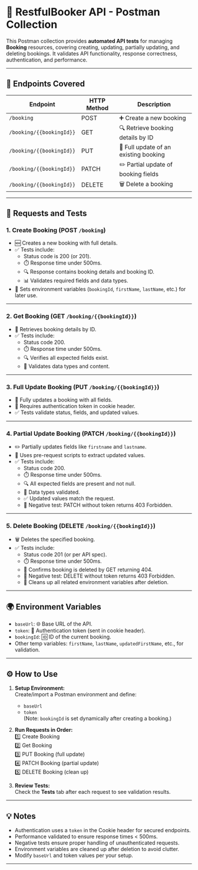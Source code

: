 # 🏨 RestfulBooker API - Postman Collection

This Postman collection provides **automated API tests** for managing **Booking** resources, covering creating, updating, partially updating, and deleting bookings. It validates API functionality, response correctness, authentication, and performance.

---

## 🚀 Endpoints Covered

| Endpoint                    | HTTP Method | Description                          |
|-----------------------------|-------------|------------------------------------|
| `/booking`                  | POST        | ➕ Create a new booking             |
| `/booking/{{bookingId}}`    | GET         | 🔍 Retrieve booking details by ID  |
| `/booking/{{bookingId}}`    | PUT         | 🔄 Full update of an existing booking |
| `/booking/{{bookingId}}`    | PATCH       | ✏️ Partial update of booking fields |
| `/booking/{{bookingId}}`    | DELETE      | 🗑️ Delete a booking                |

---

## 📝 Requests and Tests

### 1. Create Booking (POST `/booking`)

- 🆕 Creates a new booking with full details.
- ✅ Tests include:
  - Status code is 200 (or 201).
  - ⏱️ Response time under 500ms.
  - 🔍 Response contains booking details and booking ID.
  - 📊 Validates required fields and data types.
- 🔧 Sets environment variables (`bookingId`, `firstName`, `lastName`, etc.) for later use.

---

### 2. Get Booking (GET `/booking/{{bookingId}}`)

- 📖 Retrieves booking details by ID.
- ✅ Tests include:
  - Status code 200.
  - ⏱️ Response time under 500ms.
  - 🔍 Verifies all expected fields exist.
  - 📐 Validates data types and content.

---

### 3. Full Update Booking (PUT `/booking/{{bookingId}}`)

- 🔄 Fully updates a booking with all fields.
- 🔐 Requires authentication token in cookie header.
- ✅ Tests validate status, fields, and updated values.

---

### 4. Partial Update Booking (PATCH `/booking/{{bookingId}}`)

- ✏️ Partially updates fields like `firstname` and `lastname`.
- 🧠 Uses pre-request scripts to extract updated values.
- ✅ Tests include:
  - Status code 200.
  - ⏱️ Response time under 500ms.
  - 🔍 All expected fields are present and not null.
  - 📐 Data types validated.
  - ✅ Updated values match the request.
  - 🔐 Negative test: PATCH without token returns 403 Forbidden.

---

### 5. Delete Booking (DELETE `/booking/{{bookingId}}`)

- 🗑️ Deletes the specified booking.
- ✅ Tests include:
  - Status code 201 (or per API spec).
  - ⏱️ Response time under 500ms.
  - 🧹 Confirms booking is deleted by GET returning 404.
  - 🔐 Negative test: DELETE without token returns 403 Forbidden.
  - 🧼 Cleans up all related environment variables after deletion.

---

## 🌍 Environment Variables

- `baseUrl`: 🌐 Base URL of the API.
- `token`: 🔑 Authentication token (sent in cookie header).
- `bookingId`: 🆔 ID of the current booking.
- Other temp variables: `firstName`, `lastName`, `updatedFirstName`, etc., for validation.

---

## ⚙️ How to Use

1. **Setup Environment:**  
   Create/import a Postman environment and define:
   - `baseUrl`
   - `token`  
   (Note: `bookingId` is set dynamically after creating a booking.)

2. **Run Requests in Order:**  
   1️⃣ Create Booking  
   2️⃣ Get Booking  
   3️⃣ PUT Booking (full update)  
   4️⃣ PATCH Booking (partial update)  
   5️⃣ DELETE Booking (clean up)

3. **Review Tests:**  
   Check the **Tests** tab after each request to see validation results.

---

## 💡 Notes

- Authentication uses a `token` in the Cookie header for secured endpoints.
- Performance validated to ensure response times < 500ms.
- Negative tests ensure proper handling of unauthenticated requests.
- Environment variables are cleaned up after deletion to avoid clutter.
- Modify `baseUrl` and token values per your setup.
---

